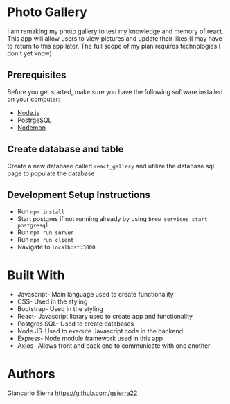 # Photo Gallery

I am remaking my photo gallery to test my knowledge and memory of react. This app will allow users to view pictures and update their likes.(I may have to return to this app later. The full scope of my plan requires technologies I don't yet know)

## Prerequisites

Before you get started, make sure you have the following software installed on your computer:

- [Node.js](https://nodejs.org/en/)
- [PostrgeSQL](https://www.postgresql.org/)
- [Nodemon](https://nodemon.io/)

## Create database and table

Create a new database called `react_gallery` and utilize the database.sql page to populate the database

## Development Setup Instructions

- Run `npm install`
- Start postgres if not running already by using `brew services start postgresql`
- Run `npm run server`
- Run `npm run client`
- Navigate to `localhost:3000`

# Built With

- Javascript- Main language used to create functionality
- CSS- Used in the styling
- Bootstrap- Used in the styling
- React- Javascript library used to create app and functionality
- Postgres SQL- Used to create databases
- Node.JS-Used to execute Javascript code in the backend
- Express- Node module framework used in this app
- Axios- Allows front and back end to communicate with one another

# Authors

Giancarlo Sierra
https://github.com/gsierra22
